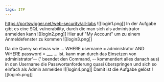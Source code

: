 ```yaml
---
tags: ITP
---
```

https://portswigger.net/web-security/all-labs
![[login1.png]]
In der Aufgabe gibt es eine SQL vulnerability, durch die man sich als administrator anmelden kann
![[login2.png]]
Hier auf "My Account" um zu einem Anmeldefenster zu kommen
![[login3.png]]


Da die Query so etwas wie  ... WHERE username = administrator AND WHERE password = ___ ... ist, kann man durch das Einsetzen von administrator'-- (' beendet den Command, -- kommentiert alles danach aus) in den Username die Passwortanforderung quasi überspringen und sich so einfach als Admin anmelden
![[login4.png]]
Damit ist die Aufgabe gelöst
![[login5.png]]